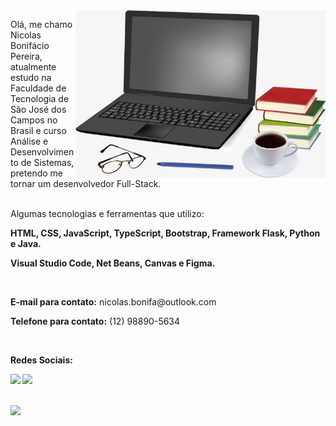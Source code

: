 <img src="./img/lap.jpg" min-width="400px" max-width="400px" width="400px" align="right" alt="Computador">

<p align="left"> 
  Olá, me chamo Nicolas Bonifácio Pereira, atualmente estudo na Faculdade de Tecnologia de São José dos Campos no Brasil e curso Análise e Desenvolvimento de Sistemas, pretendo me tornar um desenvolvedor Full-Stack. <br><br>
</p>

<p align="left">
  Algumas tecnologias e ferramentas que utilizo:
</p>

<p align="left"><b> HTML, CSS, JavaScript, TypeScript, Bootstrap, Framework Flask, Python e Java. </b></p>
<p align="left"><b> Visual Studio Code, Net Beans, Canvas e Figma.</b></p>

<br>

<p align="left"><b> E-mail para contato:</b> nicolas.bonifa@outlook.com</p>
<p align="left"><b> Telefone para contato:</b> (12) 98890-5634</b></p>
<br>

<p align="left">
 <b>Redes Sociais:<b>
</p>

<p align="left">
  <a href="https://www.instagram.com/nicolasbonf_/" alt="Instagram">
  <img src="https://img.shields.io/badge/-Instagram-DF0174?style=flat-square&labelColor=DF0174&logo=instagram&logoColor=white&link=https://www.instagram.com/nicolasbonf_/"/></a>
  
  <a href="https://www.linkedin.com/in/nicolas-bonif%C3%A1cio-426804237/" alt="Linkedin">
  <img src="https://img.shields.io/badge/-Linkedin-0e76a8?style=flat-square&logo=Linkedin&logoColor=white&link=https://www.linkedin.com/in/nicolas-bonif%C3%A1cio-426804237/" /></a>


</p>  
<br>
<div>
<img height="120em" src="https://github-readme-stats.vercel.app/api/top-langs/?username=NicolasPereira06&layout=compact&theme=dracula")(https://github.com/NicolasPereira06/github-readme-stats)"/>
</div>
